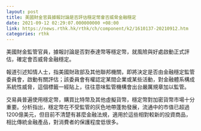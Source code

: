 ```yaml
---
layout: post
title: 美國財金官員據報討論是否評估穩定幣會否威脅金融穩定
date: 2021-09-12 02:29:07.000000000 +08:00
link: https://news.rthk.hk/rthk/ch/component/k2/1610137-20210912.htm
categories: rthk
---
```


美國財金監管官員，據報討論是否對泰達幣等穩定幣，就風險與好處啟動正式評估，確定會否威脅金融穩定。

報道引述知情人士，指美國財政部及其他聯邦機關，即將決定是否由金融穩定監管委員會，啟動有關評估；該委員會有權認定某間企業或某些活動，對金融體系構成系統性威脅，這個標籤一經貼上，往往意味監管機構會出台嚴厲規章加以監管。

交易員普遍使用穩定幣，購買比特幣及其他虛擬貨幣，穩定幣對加密貨幣市場十分重要。分析指出，穩定幣在不受監管的灰色地帶蓬勃發展，流通中的市值已超過1200億美元，但目前不清楚有甚麼金融法規，適用於這些相對較新的投資商品，相比傳統金融產品，對消費者的保護程度低很多。
